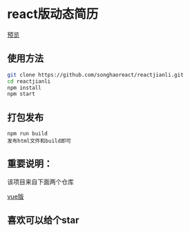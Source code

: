 # react版动态简历

> 

[预览](http://songhao888.cn/jianli/)

## 使用方法

``` bash
git clone https://github.com/songhaoreact/reactjianli.git
cd reactjianli
npm install
npm start
```

## 打包发布
```
npm run build
发布html文件和build即可
```

## 重要说明：
 该项目来自下面两个仓库
 
 [vue版](https://zhuanlan.zhihu.com/p/25202080?refer=study-fe)

 ## 喜欢可以给个star
